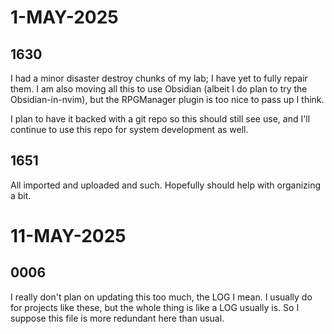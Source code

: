# 1-MAY-2025

## 1630

I had a minor disaster destroy chunks of my lab; I have yet to fully repair them. I am also moving all this to use
Obsidian (albeit I do plan to try the Obsidian-in-nvim), but the RPGManager plugin is too nice to pass up I think.

I plan to have it backed with a git repo so this should still see use, and I'll continue to use this repo for system
development as well.

## 1651

All imported and uploaded and such. Hopefully should help with organizing a bit.

# 11-MAY-2025

## 0006

I really don't plan on updating this too much, the LOG I mean. I usually do for projects like these, but the whole thing is like a LOG usually is. So I suppose this file is more redundant here than usual.